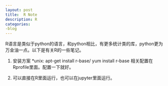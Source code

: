 ```yaml
---
layout: post
title:  R Note
description: R
categories:
-blog
---
```


R语言是类似于python的语言，和python相比，有更多统计类的库，python更为万金油一点。以下是有关R的一些笔记。


1. 安装方案
*unix: apt-get install r-base/ yum install r-base
相关配置在Rprofile里面。配置一下就好。

2. 可以直接在R里面运行，也可以在jupyter里面运行。

